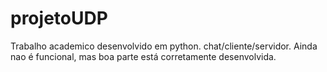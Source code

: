 # projetoUDP
Trabalho academico desenvolvido em python.
chat/cliente/servidor.
Ainda nao é funcional, mas boa parte está corretamente desenvolvida.
